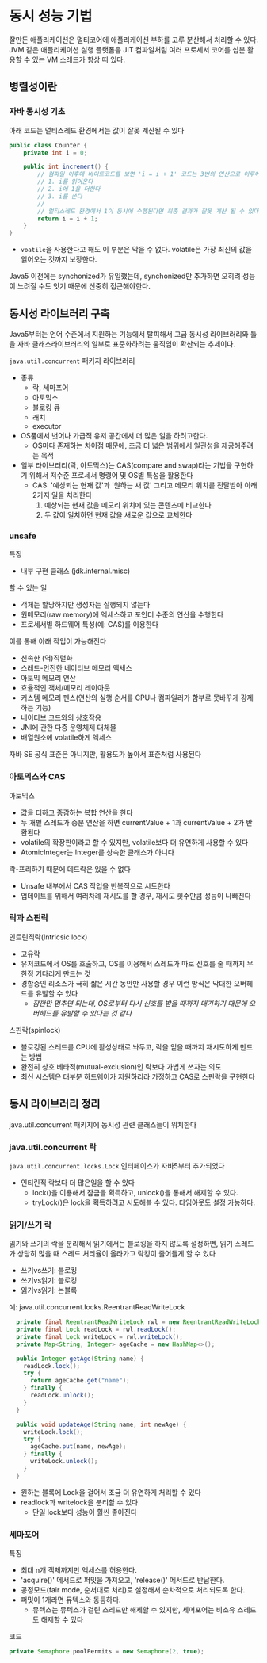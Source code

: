 # 동시 성능 기법
잘만든 애플리케이션은 멀티코어에 애플리케이션 부하를 고루 분산해서 처리할 수 있다. JVM 같은 애플리케이션 실행 플랫폼음 JIT 컴파일처럼 여러 프로세서 코어를 십분 활용할 수 있는 VM 스레드가 항상 떠 있다.

## 병렬성이란
### 자바 동시성 기초
아래 코드는 멀티스레드 환경에서는 값이 잘못 계산될 수 있다
```java
public class Counter {
    private int i = 0;

    public int increment() {
        // 컴파일 이후에 바이트코드를 보면 'i = i + 1' 코드는 3번의 연산으로 이루어진다
        // 1. i를 읽어온다
        // 2. i에 1을 더한다
        // 3. i를 쓴다
        // 
        // 멀티스레드 환경에서 1이 동시에 수행된다면 최종 결과가 잘못 계산 될 수 있다
        return i = i + 1;
    }   
}
```
- `voatile`을 사용한다고 해도 이 부분은 막을 수 없다. volatile은 가장 최신의 값을 읽어오는 것까지 보장한다. 

Java5 이전에는 synchonized가 유일했는데, synchonized만 추가하면 오히려 성능이 느려질 수도 잇기 때문에 신중히 접근해야한다. 

## 동시성 라이브러리 구축
Java5부터는 언어 수준에서 지원하는 기능에서 탈피해서 고급 동시성 라이브러리와 툴을 자바 클래스라이브러리의 일부로 표준화하려는 움직임이 확산되는 추세이다. 

`java.util.concurrent` 패키지 라이브러리
- 종류
   - 락, 세마포어
   - 아토믹스
   - 블로킹 큐
   - 래치
   - executor
- OS품에서 벗어나 가급적 유저 공간에서 더 많은 일을 하려고한다.
   - OS마다 존재하는 차이점 때문에, 조금 더 넓은 범위에서 일관성을 제공해주려는 목적
- 일부 라이브러리(락, 아토믹스)는 CAS(compare and swap)라는 기법을 구현하기 위해서 저수준 프로세서 명령어 및 OS별 특성을 활용한다
   - CAS: '예상되는 현재 값'과 '원하는 새 값' 그리고 메모리 위치를 전달받아 아래 2가지 일을 처리한다
      1. 예상되는 현재 값을 메모리 위치에 있는 콘텐츠에 비교한다
      2. 두 값이 일치하면 현재 값을 새로운 값으로 교체한다

### unsafe
특징
- 내부 구현 클래스 (jdk.internal.misc)

할 수 있는 일
- 객체는 할당하지만 생성자는 실행되지 않는다
- 원메모리(raw memory)에 엑세스하고 포인터 수준의 연산을 수행한다
- 프로세서별 하드웨어 특성(예: CAS)를 이용한다

이를 통해 아래 작업이 가능해진다
- 신속한 (역)직렬화
- 스레드-안전한 네이티브 메모리 엑세스
- 아토믹 메모리 연산
- 효율적인 객체/메모리 레이아웃
- 커스템 메모리 펜스(연산의 실행 순서를 CPU나 컴파일러가 함부로 못바꾸게 강제하는 기능)
- 네이티브 코드와의 상호작용
- JNI에 관한 다중 운영체제 대체물
- 배열원소에 volatile하게 엑세스

자바 SE 공식 표준은 아니지만, 활용도가 높아서 표준처럼 사용된다

### 아토믹스와 CAS
아토믹스
- 값을 더하고 증감하는 복합 연산을 한다
- 두 개별 스레드가 증분 연산을 하면 currentValue + 1과 currentValue + 2가 반환된다
- volatile의 확장판이라고 할 수 있지만, volatile보다 더 유연하게 사용할 수 있다
- AtomicInteger는 Integer를 상속한 클래스가 아니다

락-프리하기 때문에 데드락은 있을 수 없다
- Unsafe 내부에서 CAS 작업을 반복적으로 시도한다
- 업데이트를 위해서 여러차례 재시도를 할 경우, 재시도 횟수만큼 성능이 나빠진다

### 락과 스핀락
인트린직락(Intricsic lock)
- 고유락
- 유저코드에서 OS를 호출하고, OS를 이용해서 스레드가 따로 신호를 줄 때까지 무한정 기다리게 만드는 것
- 경합중인 리소스가 극히 짧은 시간 동안만 사용할 경우 이런 방식은 막대한 오버헤드를 유발할 수 있다
   - _잠깐만 멈추면 되는데, OS로부터 다시 신호를 받을 때까지 대기하기 때문에 오버헤드를 유발할 수 있다는 것 같다_

스핀락(spinlock)
- 블로킹된 스레드를 CPU에 활성상태로 놔두고, 락을 얻을 때까지 재시도하게 만드는 방법
- 완전히 상호 베타적(mutual-exclusion)인 락보다 가볍게 쓰자는 의도
- 최신 시스템은 대부분 하드웨어가 지원하리라 가정하고 CAS로 스핀락을 구현한다

## 동시 라이브러리 정리
java.util.concurrent 패키지에 동시성 관련 클래스들이 위치한다
### java.util.concurrent 락
`java.util.concurrent.locks.Lock` 인터페이스가 자바5부터 추가되었다
- 인티린직 락보다 더 많은일을 할 수 있다
   - lock()을 이용해서 잠금을 획득하고, unlock()을 통해서 해제할 수 있다.
   - tryLock()은 lock을 획득하려고 시도해볼 수 있다. 타임아웃도 설정 가능하다. 
   

### 읽기/쓰기 락
읽기와 쓰기의 락을 분리해서 읽기에서는 블로킹을 하지 않도록 설정하면, 읽기 스레드가 상당히 많을 때 스레드 처리율이 올라가고 락킹이 줄어들게 할 수 있다
- 쓰기vs쓰기: 블로킹
- 쓰기vs읽기: 블로킹
- 읽기vs읽기: 논블록

예: java.util.concurrent.locks.ReentrantReadWriteLock
```java
  private final ReentrantReadWriteLock rwl = new ReentrantReadWriteLock();
  private final Lock readLock = rwl.readLock();
  private final Lock writeLock = rwl.writeLock();
  private Map<String, Integer> ageCache = new HashMap<>();

  public Integer getAge(String name) {
    readLock.lock();
    try {
      return ageCache.get("name");
    } finally {
      readLock.unlock();
    }
  }

  public void updateAge(String name, int newAge) {
    writeLock.lock();
    try {
      ageCache.put(name, newAge);
    } finally {
      writeLock.unlock();
    }
  }
```
- 원하는 블록에 Lock을 걸어서 조금 더 유연하게 처리할 수 있다
- readlock과 writelock을 분리할 수 있다
   - 단일 lock보다 성능이 훨씬 좋아진다

### 세마포어
특징
- 최대 n개 객체까지만 엑세스를 허용한다. 
- 'acquire()' 메서드로 퍼밋을 가져오고, 'release()' 메서드로 반납한다. 
- 공정모드(fair mode, 순서대로 처리)로 설정해서 순차적으로 처리되도록 한다.
- 퍼밋이 1개라면 뮤텍스와 동등하다. 
   - 뮤텍스는 뮤텍스가 걸린 스레드만 해제할 수 있지만, 세머포어는 비소유 스레드도 해제할 수 있다

코드
```java
private Semaphore poolPermits = new Semaphore(2, true);
```


